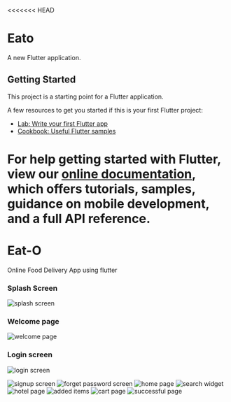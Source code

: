 <<<<<<< HEAD
# Eato
A new Flutter application.

## Getting Started

This project is a starting point for a Flutter application.

A few resources to get you started if this is your first Flutter project:

- [Lab: Write your first Flutter app](https://flutter.dev/docs/get-started/codelab)
- [Cookbook: Useful Flutter samples](https://flutter.dev/docs/cookbook)

For help getting started with Flutter, view our
[online documentation](https://flutter.dev/docs), which offers tutorials,
samples, guidance on mobile development, and a full API reference.
=======
# Eat-O
Online Food Delivery App using flutter

### Splash Screen
![splash screen](https://user-images.githubusercontent.com/85672871/121516085-74534f80-ca0b-11eb-83af-45976563aaea.jpeg)

### Welcome page
![welcome page](https://user-images.githubusercontent.com/85672871/121516226-9c42b300-ca0b-11eb-8210-aa2fa281b334.jpeg)

### Login screen
![login screen](https://user-images.githubusercontent.com/85672871/121516283-aa90cf00-ca0b-11eb-9483-63201e700a1e.jpeg)

![signup screen](https://user-images.githubusercontent.com/85672871/121516329-b67c9100-ca0b-11eb-9e81-212dd6f6d609.jpeg)
![forget password screen](https://user-images.githubusercontent.com/85672871/121516389-c72d0700-ca0b-11eb-9120-fb89d3a22816.jpeg)
![home page](https://user-images.githubusercontent.com/85672871/121516431-d318c900-ca0b-11eb-9da4-e3d92c3b3fdf.jpeg)
![search widget](https://user-images.githubusercontent.com/85672871/121516476-df9d2180-ca0b-11eb-907c-e2acddafee47.jpeg)
![hotel page](https://user-images.githubusercontent.com/85672871/121516515-eaf04d00-ca0b-11eb-936b-6cba637cb875.jpeg)
![added items](https://user-images.githubusercontent.com/85672871/121516551-f774a580-ca0b-11eb-809b-9939e9134a86.jpeg)
![cart page](https://user-images.githubusercontent.com/85672871/121516582-00657700-ca0c-11eb-9ffe-ac17cdf638cf.jpeg)
![successful page](https://user-images.githubusercontent.com/85672871/121516617-09eedf00-ca0c-11eb-9c70-866323411bbd.jpeg)
